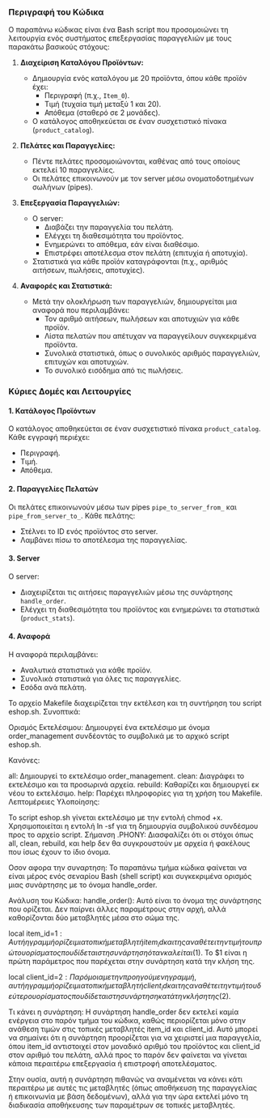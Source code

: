 ### Περιγραφή του Κώδικα

Ο παραπάνω κώδικας είναι ένα Bash script που προσομοιώνει τη λειτουργία ενός συστήματος επεξεργασίας παραγγελιών με τους παρακάτω βασικούς στόχους:

1. **Διαχείριση Καταλόγου Προϊόντων:**
   - Δημιουργία ενός καταλόγου με 20 προϊόντα, όπου κάθε προϊόν έχει:
     - Περιγραφή (π.χ., `Item_0`).
     - Τιμή (τυχαία τιμή μεταξύ 1 και 20).
     - Απόθεμα (σταθερό σε 2 μονάδες).
   - Ο κατάλογος αποθηκεύεται σε έναν συσχετιστικό πίνακα (`product_catalog`).

2. **Πελάτες και Παραγγελίες:**
   - Πέντε πελάτες προσομοιώνονται, καθένας από τους οποίους εκτελεί 10 παραγγελίες.
   - Οι πελάτες επικοινωνούν με τον server μέσω ονοματοδοτημένων σωλήνων (pipes).

3. **Επεξεργασία Παραγγελιών:**
   - Ο server:
     - Διαβάζει την παραγγελία του πελάτη.
     - Ελέγχει τη διαθεσιμότητα του προϊόντος.
     - Ενημερώνει το απόθεμα, εάν είναι διαθέσιμο.
     - Επιστρέφει αποτέλεσμα στον πελάτη (επιτυχία ή αποτυχία).
   - Στατιστικά για κάθε προϊόν καταγράφονται (π.χ., αριθμός αιτήσεων, πωλήσεις, αποτυχίες).

4. **Αναφορές και Στατιστικά:**
   - Μετά την ολοκλήρωση των παραγγελιών, δημιουργείται μια αναφορά που περιλαμβάνει:
     - Τον αριθμό αιτήσεων, πωλήσεων και αποτυχιών για κάθε προϊόν.
     - Λίστα πελατών που απέτυχαν να παραγγείλουν συγκεκριμένα προϊόντα.
     - Συνολικά στατιστικά, όπως ο συνολικός αριθμός παραγγελιών, επιτυχών και αποτυχιών.
     - Το συνολικό εισόδημα από τις πωλήσεις.

### Κύριες Δομές και Λειτουργίες

#### 1. **Κατάλογος Προϊόντων**
Ο κατάλογος αποθηκεύεται σε έναν συσχετιστικό πίνακα `product_catalog`. Κάθε εγγραφή περιέχει:
- Περιγραφή.
- Τιμή.
- Απόθεμα.

#### 2. **Παραγγελίες Πελατών**
Οι πελάτες επικοινωνούν μέσω των pipes `pipe_to_server_from_` και `pipe_from_server_to_`. Κάθε πελάτης:
- Στέλνει το ID ενός προϊόντος στο server.
- Λαμβάνει πίσω το αποτέλεσμα της παραγγελίας.

#### 3. **Server**
Ο server:
- Διαχειρίζεται τις αιτήσεις παραγγελιών μέσω της συνάρτησης `handle_order`.
- Ελέγχει τη διαθεσιμότητα του προϊόντος και ενημερώνει τα στατιστικά (`product_stats`).

#### 4. **Αναφορά**
Η αναφορά περιλαμβάνει:
- Αναλυτικά στατιστικά για κάθε προϊόν.
- Συνολικά στατιστικά για όλες τις παραγγελίες.
- Εσόδα ανά πελάτη.



Το αρχείο Makefile διαχειρίζεται την εκτέλεση και τη συντήρηση του script eshop.sh. Συνοπτικά:

Ορισμός Εκτελέσιμου:
Δημιουργεί ένα εκτελέσιμο με όνομα order_management συνδέοντάς το συμβολικά με το αρχικό script eshop.sh.

Κανόνες:

all: Δημιουργεί το εκτελέσιμο order_management.
clean: Διαγράφει το εκτελέσιμο και τα προσωρινά αρχεία.
rebuild: Καθαρίζει και δημιουργεί εκ νέου το εκτελέσιμο.
help: Παρέχει πληροφορίες για τη χρήση του Makefile.
Λεπτομέρειες Υλοποίησης:

Το script eshop.sh γίνεται εκτελέσιμο με την εντολή chmod +x.
Χρησιμοποιείται η εντολή ln -sf για τη δημιουργία συμβολικού συνδέσμου προς το αρχείο script.
Σήμανση .PHONY:
Διασφαλίζει ότι οι στόχοι όπως all, clean, rebuild, και help δεν θα συγκρουστούν με αρχεία ή φακέλους που ίσως έχουν το ίδιο όνομα.



Οσον αφορα την συναρτηση:
Το παραπάνω τμήμα κώδικα φαίνεται να είναι μέρος ενός σεναρίου Bash (shell script) και συγκεκριμένα ορισμός μιας συνάρτησης με το όνομα handle_order.

Ανάλυση του Κώδικα:
handle_order(): Αυτό είναι το όνομα της συνάρτησης που ορίζεται. Δεν παίρνει άλλες παραμέτρους στην αρχή, αλλά καθορίζονται δύο μεταβλητές μέσα στο σώμα της.

local item_id=$1: Αυτή η γραμμή ορίζει μια τοπική μεταβλητή item_id και της αναθέτει την τιμή του πρώτου ορίσματος που δίδεται στη συνάρτηση όταν καλείται ($1). Το $1 είναι η πρώτη παράμετρος που παρέχεται στην συνάρτηση κατά την κλήση της.

local client_id=$2: Παρόμοια με την προηγούμενη γραμμή, αυτή η γραμμή ορίζει μια τοπική μεταβλητή client_id και της αναθέτει την τιμή του δεύτερου ορίσματος που δίδεται στη συνάρτηση κατά την κλήση της ($2).

Τι κάνει η συνάρτηση:
Η συνάρτηση handle_order δεν εκτελεί καμία ενέργεια στο παρόν τμήμα του κώδικα, καθώς περιορίζεται μόνο στην ανάθεση τιμών στις τοπικές μεταβλητές item_id και client_id. Αυτό μπορεί να σημαίνει ότι η συνάρτηση προορίζεται για να χειριστεί μια παραγγελία, όπου item_id αντιστοιχεί στον μοναδικό αριθμό του προϊόντος και client_id στον αριθμό του πελάτη, αλλά προς το παρόν δεν φαίνεται να γίνεται κάποια περαιτέρω επεξεργασία ή επιστροφή αποτελέσματος.

Στην ουσία, αυτή η συνάρτηση πιθανώς να αναμένεται να κάνει κάτι περαιτέρω με αυτές τις μεταβλητές (όπως αποθήκευση της παραγγελίας ή επικοινωνία με βάση δεδομένων), αλλά για την ώρα εκτελεί μόνο τη διαδικασία αποθήκευσης των παραμέτρων σε τοπικές μεταβλητές.
